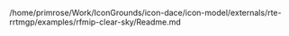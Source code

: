 /home/primrose/Work/IconGrounds/icon-dace/icon-model/externals/rte-rrtmgp/examples/rfmip-clear-sky/Readme.md